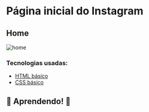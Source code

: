 # Página inicial do Instagram

 ## Home
![home](https://user-images.githubusercontent.com/26737849/95394234-ee1ec080-08f3-11eb-960d-a35e7bbea3e5.png)

### Tecnologias usadas:

* [HTML básico](https://www.w3schools.com/html/)
* [CSS básico](https://developer.mozilla.org/pt-BR/docs/Web/CSS)

## 🚀 Aprendendo! 🚀
